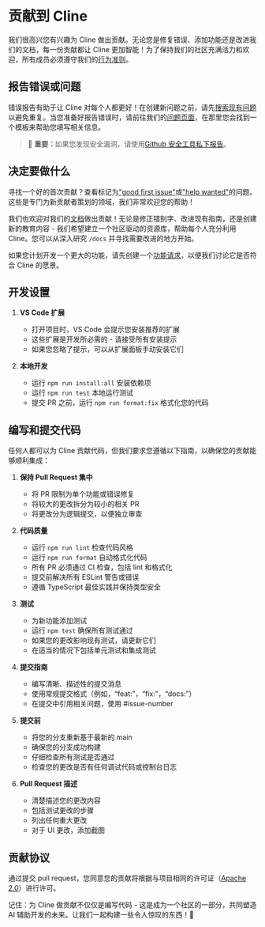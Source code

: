 # 贡献到 Cline

我们很高兴您有兴趣为 Cline 做出贡献。无论您是修复错误、添加功能还是改进我们的文档，每一份贡献都让 Cline 更加智能！为了保持我们的社区充满活力和欢迎，所有成员必须遵守我们的[行为准则](CODE_OF_CONDUCT.md)。

## 报告错误或问题

错误报告有助于让 Cline 对每个人都更好！在创建新问题之前，请先[搜索现有问题](https://github.com/cline/cline/issues)以避免重复。当您准备好报告错误时，请前往我们的[问题页面](https://github.com/cline/cline/issues/new/choose)，在那里您会找到一个模板来帮助您填写相关信息。

<blockquote class='warning-note'>
    🔐 <b>重要：</b>如果您发现安全漏洞，请使用<a href="https://github.com/cline/cline/security/advisories/new">Github 安全工具私下报告</a>。
</blockquote>

## 决定要做什么

寻找一个好的首次贡献？查看标记为["good first issue"](https://github.com/cline/cline/labels/good%20first%20issue)或["help wanted"](https://github.com/cline/cline/labels/help%20wanted)的问题。这些是专门为新贡献者策划的领域，我们非常欢迎您的帮助！

我们也欢迎对我们的[文档](https://github.com/cline/cline/tree/main/docs)做出贡献！无论是修正错别字、改进现有指南，还是创建新的教育内容 - 我们希望建立一个社区驱动的资源库，帮助每个人充分利用 Cline。您可以从深入研究 `/docs` 并寻找需要改进的地方开始。

如果您计划开发一个更大的功能，请先创建一个[功能请求](https://github.com/cline/cline/discussions/categories/feature-requests?discussions_q=is%3Aopen+category%3A%22Feature+Requests%22+sort%3Atop)，以便我们讨论它是否符合 Cline 的愿景。

## 开发设置

1. **VS Code 扩展**

    - 打开项目时，VS Code 会提示您安装推荐的扩展
    - 这些扩展是开发所必需的 - 请接受所有安装提示
    - 如果您忽略了提示，可以从扩展面板手动安装它们

2. **本地开发**
    - 运行 `npm run install:all` 安装依赖项
    - 运行 `npm run test` 本地运行测试
    - 提交 PR 之前，运行 `npm run format:fix` 格式化您的代码

## 编写和提交代码

任何人都可以为 Cline 贡献代码，但我们要求您遵循以下指南，以确保您的贡献能够顺利集成：

1. **保持 Pull Request 集中**

    - 将 PR 限制为单个功能或错误修复
    - 将较大的更改拆分为较小的相关 PR
    - 将更改分为逻辑提交，以便独立审查

2. **代码质量**

    - 运行 `npm run lint` 检查代码风格
    - 运行 `npm run format` 自动格式化代码
    - 所有 PR 必须通过 CI 检查，包括 lint 和格式化
    - 提交前解决所有 ESLint 警告或错误
    - 遵循 TypeScript 最佳实践并保持类型安全

3. **测试**

    - 为新功能添加测试
    - 运行 `npm test` 确保所有测试通过
    - 如果您的更改影响现有测试，请更新它们
    - 在适当的情况下包括单元测试和集成测试

4. **提交指南**

    - 编写清晰、描述性的提交消息
    - 使用常规提交格式（例如，“feat:”，“fix:”，“docs:”）
    - 在提交中引用相关问题，使用 #issue-number

5. **提交前**

    - 将您的分支重新基于最新的 main
    - 确保您的分支成功构建
    - 仔细检查所有测试是否通过
    - 检查您的更改是否有任何调试代码或控制台日志

6. **Pull Request 描述**
    - 清楚描述您的更改内容
    - 包括测试更改的步骤
    - 列出任何重大更改
    - 对于 UI 更改，添加截图

## 贡献协议

通过提交 pull request，您同意您的贡献将根据与项目相同的许可证（[Apache 2.0](LICENSE)）进行许可。

记住：为 Cline 做贡献不仅仅是编写代码 - 这是成为一个社区的一部分，共同塑造 AI 辅助开发的未来。让我们一起构建一些令人惊叹的东西！🚀
